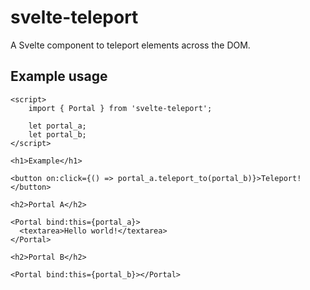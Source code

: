 # svelte-teleport

A Svelte component to teleport elements across the DOM.

## Example usage

```svelte
<script>
	import { Portal } from 'svelte-teleport';

	let portal_a;
	let portal_b;
</script>

<h1>Example</h1>

<button on:click={() => portal_a.teleport_to(portal_b)}>Teleport!</button>

<h2>Portal A</h2>

<Portal bind:this={portal_a}>
  <textarea>Hello world!</textarea>
</Portal>

<h2>Portal B</h2>

<Portal bind:this={portal_b}></Portal>
```
